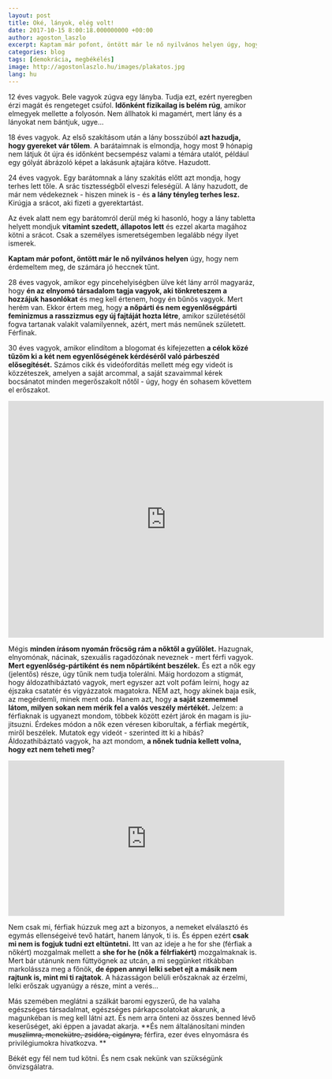 ```yaml
---
layout: post
title: Oké, lányok, elég volt!
date: 2017-10-15 8:00:18.000000000 +00:00
author: agoston_laszlo
excerpt: Kaptam már pofont, öntött már le nő nyilvános helyen úgy, hogy nem érdemeltem meg, de számára jó heccnek tűnt. mégis hazugnak, elnyomónak, nácinak, szexuális ragadózónak neveznek - mert férfi vagyok. Mert egyenlőség-pártiként és nem nőpártiként beszélek.
categories: blog
tags: [demokrácia, megbékélés]
image: http://agostonlaszlo.hu/images/plakatos.jpg
lang: hu
---
```

12 éves vagyok. Bele vagyok zúgva egy lányba. Tudja ezt, ezért nyeregben érzi magát és rengeteget csúfol. **Időnként fizikailag is belém rúg**, amikor elmegyek mellette a folyosón. Nem állhatok ki magamért, mert lány és a lányokat nem bántjuk, ugye...

18 éves vagyok. Az első szakításom után a lány bosszúból **azt hazudja, hogy gyereket vár tőlem**. A barátaimnak is elmondja, hogy most 9 hónapig nem látjuk őt újra és időnként becsempész valami a témára utalót, például egy gólyát ábrázoló képet a lakásunk ajtajára kötve. Hazudott.

24 éves vagyok. Egy barátomnak a lány szakítás előtt azt mondja, hogy terhes lett tőle. A srác tisztességből elveszi feleségül. A lány hazudott, de már nem védekeznek - hiszen minek is - és **a lány tényleg terhes lesz.** Kirúgja a srácot, aki fizeti a gyerektartást.

Az évek alatt nem egy barátomról derül még ki hasonló, hogy a lány tabletta helyett mondjuk **vitamint szedett, állapotos lett** és ezzel akarta magához kötni a srácot. Csak a személyes ismeretségemben legalább négy ilyet ismerek.

**Kaptam már pofont, öntött már le nő nyilvános helyen** úgy, hogy nem érdemeltem meg, de számára jó heccnek tűnt.

28 éves vagyok, amikor egy pincehelyiségben ülve két lány arról magyaráz, hogy **én az elnyomó társadalom tagja vagyok, aki tönkreteszem a hozzájuk hasonlókat** és meg kell értenem, hogy én bűnös vagyok. Mert herém van. Ekkor értem meg, hogy **a nőpárti és nem egyenlőségpárti feminizmus a rasszizmus egy új fajtáját hozta létre**, amikor születésétől fogva tartanak valakit valamilyennek, azért, mert más neműnek született. Férfinak.

30 éves vagyok, amikor elindítom a blogomat és kifejezetten **a célok közé tűzöm ki a két nem egyenlőségének kérdéséről való párbeszéd elősegítését.** Számos cikk és videófordítás mellett még egy videót is közzéteszek, amelyen a saját arcommal, a saját szavaimmal kérek bocsánatot minden megerőszakolt nőtől - úgy, hogy én sohasem követtem el erőszakot. 

<iframe src="https://player.vimeo.com/video/238743602" width="640" height="480" frameborder="0" webkitallowfullscreen mozallowfullscreen allowfullscreen></iframe>

Mégis **minden írásom nyomán fröcsög rám a nőktől a gyűlölet.** Hazugnak, elnyomónak, nácinak, szexuális ragadózónak neveznek - mert férfi vagyok. **Mert egyenlőség-pártiként és nem nőpártiként beszélek.** És ezt a nők egy (jelentős) része, úgy tűnik nem tudja tolerálni. Máig hordozom a stigmát, hogy áldozathibáztató vagyok, mert egyszer azt volt pofám leírni, hogy az éjszaka csatatér és vigyázzatok magatokra. NEM azt, hogy akinek baja esik, az megérdemli, minek ment oda. Hanem azt, hogy **a saját szememmel látom, milyen sokan nem mérik fel a valós veszély mértékét.** Jelzem: a férfiaknak is ugyanezt mondom, többek között ezért járok én magam is jiu-jitsuzni. Érdekes módon a nők ezen véresen kiborultak, a férfiak megértik, miről beszélek. Mutatok egy videót - szerinted itt ki a hibás? Áldozathibáztató vagyok, ha azt mondom, **a nőnek tudnia kellett volna, hogy ezt nem teheti meg**? 

<iframe width="560" height="315" src="https://www.youtube.com/embed/8kiapst3KmU?rel=0&amp;showinfo=0&amp;start=10" frameborder="0" allowfullscreen></iframe>

Nem csak mi, férfiak húzzuk meg azt a bizonyos, a nemeket elválasztó és egymás ellenségeivé tevő határt, hanem lányok, ti is. És éppen ezért **csak mi nem is fogjuk tudni ezt eltüntetni.** Itt van az ideje a he for she (férfiak a nőkért) mozgalmak mellett a **she for he (nők a félrfiakért)** mozgalmaknak is. Mert bár utánunk nem füttyögnek az utcán, a mi seggünket ritkábban markolássza meg a főnök, **de éppen annyi lelki sebet ejt a másik nem rajtunk is, mint mi ti rajtatok**. A házasságon belüli erőszaknak az érzelmi, lelki erőszak ugyanúgy a része, mint a  verés...

Más szemében meglátni a szálkát baromi egyszerű, de ha valaha egészséges társadalmat, egészséges párkapcsolatokat akarunk, a magunkéban is meg kell látni azt. És nem arra önteni az összes benned lévő keserűséget, aki éppen a javadat akarja. **És nem általánosítani minden <s>muszlimra, menekütre, zsidóra, cigányra,</s> férfira, ezer éves elnyomásra és privilégiumokra hivatkozva. **

Békét egy fél nem tud kötni. És nem csak nekünk van szükségünk önvizsgálatra.
